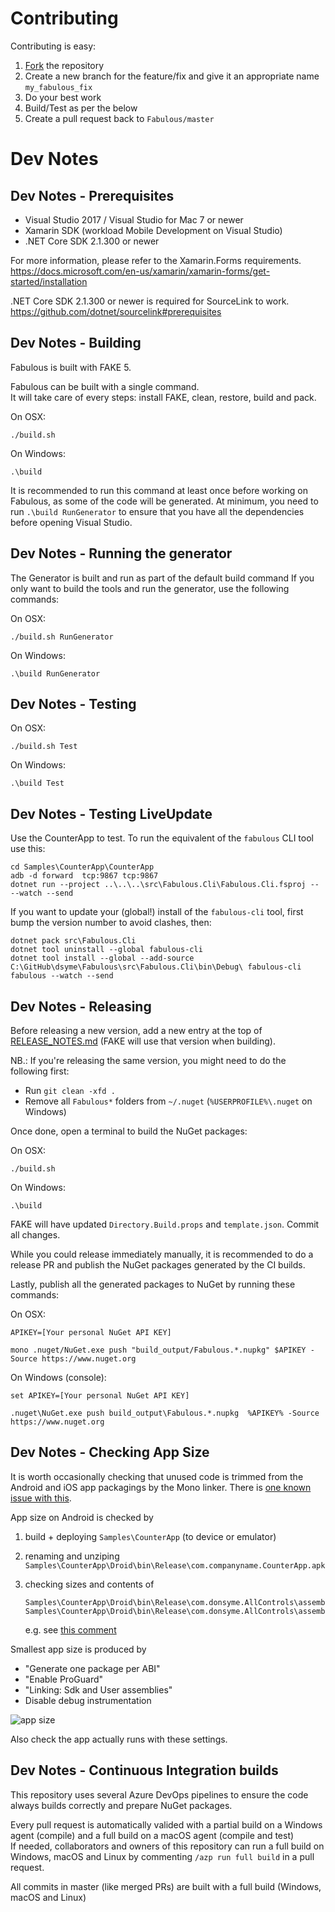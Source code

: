 # Contributing

Contributing is easy:

1. [Fork](https://help.github.com/articles/fork-a-repo/) the repository
2. Create a new branch for the feature/fix and give it an appropriate name `my_fabulous_fix`
3. Do your best work
4. Build/Test as per the below
5. Create a pull request back to `Fabulous/master`

# Dev Notes

## Dev Notes - Prerequisites

- Visual Studio 2017 / Visual Studio for Mac 7 or newer
- Xamarin SDK (workload Mobile Development on Visual Studio)
- .NET Core SDK 2.1.300 or newer

For more information, please refer to the Xamarin.Forms requirements.
https://docs.microsoft.com/en-us/xamarin/xamarin-forms/get-started/installation

.NET Core SDK 2.1.300 or newer is required for SourceLink to work.
https://github.com/dotnet/sourcelink#prerequisites

## Dev Notes - Building

Fabulous is built with FAKE 5.

Fabulous can be built with a single command.  
It will take care of every steps: install FAKE, clean, restore, build and pack.

On OSX:

```
./build.sh
```

On Windows:

```
.\build
```

It is recommended to run this command at least once before working on Fabulous, as some of the code will be generated.
At minimum, you need to run `.\build RunGenerator` to ensure that you have all the dependencies before opening Visual Studio.

## Dev Notes - Running the generator

The Generator is built and run as part of the default build command
If you only want to build the tools and run the generator, use the following commands:

On OSX:

```
./build.sh RunGenerator
```

On Windows:

```
.\build RunGenerator
```

## Dev Notes - Testing

On OSX:

```
./build.sh Test
```

On Windows:

```
.\build Test
```

## Dev Notes - Testing LiveUpdate

Use the CounterApp to test.  To run the equivalent of the `fabulous` CLI tool use this:

    cd Samples\CounterApp\CounterApp
    adb -d forward  tcp:9867 tcp:9867
    dotnet run --project ..\..\..\src\Fabulous.Cli\Fabulous.Cli.fsproj -- --watch --send 

If you want to update your (global!) install of the `fabulous-cli` tool, first bump the version number to avoid clashes, then:

    dotnet pack src\Fabulous.Cli
    dotnet tool uninstall --global fabulous-cli  
    dotnet tool install --global --add-source C:\GitHub\dsyme\Fabulous\src\Fabulous.Cli\bin\Debug\ fabulous-cli
    fabulous --watch --send

## Dev Notes - Releasing

Before releasing a new version, add a new entry at the top of [RELEASE_NOTES.md](RELEASE_NOTES.md) (FAKE will use that version when building).

NB.: If you're releasing the same version, you might need to do the following first:
* Run `git clean -xfd .`
* Remove all `Fabulous*` folders from `~/.nuget` (`%USERPROFILE%\.nuget` on Windows)

Once done, open a terminal to build the NuGet packages:

On OSX:
```
./build.sh
```

On Windows:
```
.\build
```

FAKE will have updated `Directory.Build.props` and `template.json`. Commit all changes.

While you could release immediately manually, it is recommended to do a release PR and publish the NuGet packages generated by the CI builds.

Lastly, publish all the generated packages to NuGet by running these commands:

On OSX:
```
APIKEY=[Your personal NuGet API KEY]

mono .nuget/NuGet.exe push "build_output/Fabulous.*.nupkg" $APIKEY -Source https://www.nuget.org
```

On Windows (console):
```
set APIKEY=[Your personal NuGet API KEY]

.nuget\NuGet.exe push build_output\Fabulous.*.nupkg  %APIKEY% -Source https://www.nuget.org
```

## Dev Notes - Checking App Size

It is worth occasionally checking that unused code is trimmed from the Android and iOS app packagings by the Mono linker.
There is [one known issue with this](https://github.com/fsprojects/Fabulous/issues/94).

App size on Android is checked by

1. build + deploying `Samples\CounterApp` (to device or emulator)
2. renaming and unziping `Samples\CounterApp\Droid\bin\Release\com.companyname.CounterApp.apk`
3. checking sizes and contents of

       Samples\CounterApp\Droid\bin\Release\com.donsyme.AllControls\assemblies\FSharp.Core.dll
       Samples\CounterApp\Droid\bin\Release\com.donsyme.AllControls\assemblies\Fabulous.Core.dll

   e.g. see [this comment](https://github.com/fsprojects/Fabulous/issues/94#issuecomment-402157490)

Smallest app size is produced by

* "Generate one package per ABI"
* "Enable ProGuard"
* "Linking: Sdk and User assemblies"
* Disable debug instrumentation

![app size](https://user-images.githubusercontent.com/7204669/42222786-1096c20a-7ece-11e8-99d6-e1c63a6a2f30.png)

Also check the app actually runs with these settings.

## Dev Notes - Continuous Integration builds

This repository uses several Azure DevOps pipelines to ensure the code always builds correctly and prepare NuGet packages.

Every pull request is automatically valided with a partial build on a Windows agent (compile) and a full build on a macOS agent (compile and test)  
If needed, collaborators and owners of this repository can run a full build on Windows, macOS and Linux by commenting `/azp run full build` in a pull request.

All commits in master (like merged PRs) are built with a full build (Windows, macOS and Linux)